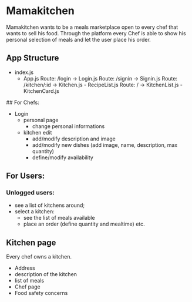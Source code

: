 # Mamakitchen
Mamakitchen wants to be a meals marketplace open to every chef that wants to sell his food.
Through the platform every Chef is able to show his personal selection of meals and let the user place his order.

## App Structure
- index.js
  - App.js
    Route: /login -> Login.js
    Route: /signin -> Signin.js
    Route: /kitchen/:id -> Kitchen.js
                            - RecipeList.js
    Route: / -> KitchenList.js
                  - KitchenCard.js

## For Chefs:
- Login
  - personal page
    - change personal informations
  - kitchen edit
    - add/modify description and image
    - add/modify new dishes (add image, name, description, max quantity)
    - define/modify availability

## For Users:

### Unlogged users:
- see a list of kitchens around;
- select a kitchen:
  - see the list of meals available
  - place an order (define quantity and mealtime)
  etc.

## Kitchen page
Every chef owns a kitchen.
- Address
- description of the kitchen
- list of meals
- Chef page
- Food safety concerns
